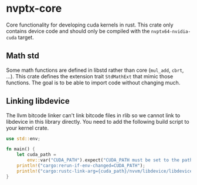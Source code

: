 # nvptx-core

Core functionality for developing cuda kernels in rust. This crate only contains device code and should only be compiled
with the `nvptx64-nvidia-cuda` target.

## Math std

Some math functions are defined in libstd rather than core (`mul_add`, `cbrt`, ...). This crate defines the extension
trait `StdMathExt` that mimic those functions. The goal is to be able to import code without changing much.

## Linking libdevice

The llvm bitcode linker can't link bitcode files in rlib so we cannot link to libdevice in this library directly. You
need to add the following build script to your kernel crate.

```rust
use std::env;

fn main() {
    let cuda_path =
        env::var("CUDA_PATH").expect("CUDA_PATH must be set to the path of your CUDA installation");
    println!("cargo:rerun-if-env-changed=CUDA_PATH");
    println!("cargo:rustc-link-arg={cuda_path}/nvvm/libdevice/libdevice.10.bc");
}
```
